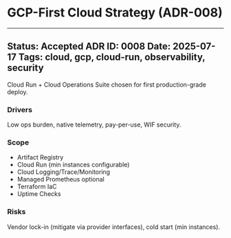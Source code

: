 # GCP-First Cloud Strategy (ADR-008)

---
**Status:** Accepted
**ADR ID:** 0008
**Date:** 2025-07-17
**Tags:** cloud, gcp, cloud-run, observability, security
---
Cloud Run + Cloud Operations Suite chosen for first production-grade deploy.

### Drivers
Low ops burden, native telemetry, pay-per-use, WIF security.

### Scope
- Artifact Registry
- Cloud Run (min instances configurable)
- Cloud Logging/Trace/Monitoring
- Managed Prometheus optional
- Terraform IaC
- Uptime Checks

### Risks
Vendor lock-in (mitigate via provider interfaces), cold start (min instances).


